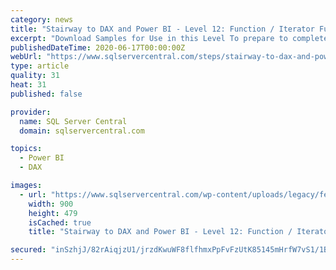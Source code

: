 ```yaml
---
category: news
title: "Stairway to DAX and Power BI - Level 12: Function / Iterator Function Pairs: The DAX CountA() and CountAX() Functions"
excerpt: "Download Samples for Use in this Level To prepare to complete the steps of the hands-on practice in this Level, you’ll need to download the sample Power BI file we’ll be using. The project ..."
publishedDateTime: 2020-06-17T00:00:00Z
webUrl: "https://www.sqlservercentral.com/steps/stairway-to-dax-and-power-bi-level-12-function-iterator-function-pairs-the-dax-counta-and-countax-functions"
type: article
quality: 31
heat: 31
published: false

provider:
  name: SQL Server Central
  domain: sqlservercentral.com

topics:
  - Power BI
  - DAX

images:
  - url: "https://www.sqlservercentral.com/wp-content/uploads/legacy/fe5ef968727133c0249391a48f9273d1a5e8d8ff/33775.png"
    width: 900
    height: 479
    isCached: true
    title: "Stairway to DAX and Power BI - Level 12: Function / Iterator Function Pairs: The DAX CountA() and CountAX() Functions"

secured: "inSzhjJ/82rAiqjzU1/jrzdKwuWF8flfhmxPpFvFzUtK85145mHrfW7vS1/1B/onhH4H3G4pj7eFzUgbGjyj6pDZwpK7qMe+Edz+PAbuX8cv06o3nerKry5XUeq0Rd+3l3lQjOEdLG3M2uZ5yz11j5N+vjO6fVBvQSJsWkNzv9Zark0SZt/1Nl/pzr3OqHvnIMnBU0y3C+eosmnmQRQePv/16JkbylvYM+DUzv7IsmVnwOnxcjdg2k/jP7txoeHKwyzGWcR9bidOUsf+2IFB8yDl4cEAOdgDXjM39xIcp1SV+XrBlgqBqfx0H3idy4wQviIhDbAgnNASpQX+GG1UPw==;6nG3GhgLdVGr8ludV1kyOA=="
---
```


